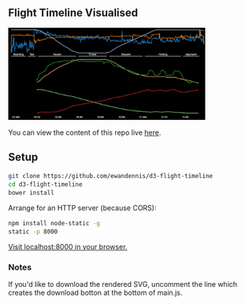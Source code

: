 ## Flight Timeline Visualised

<img src="sample.png" alt="Sample view" width="400">

You can view the content of this repo live [here](https://ewandennis.github.com/d3-flight-timeline).

## Setup

```bash
git clone https://github.com/ewandennis/d3-flight-timeline
cd d3-flight-timeline
bower install
```

Arrange for an HTTP server (because CORS):

```bash
npm install node-static -g
static -p 8000
```

[Visit localhost:8000 in your browser.](http://localhost:8000/)

### Notes

If you'd like to download the rendered SVG, uncomment the line which creates the download botton at the bottom of main.js.
